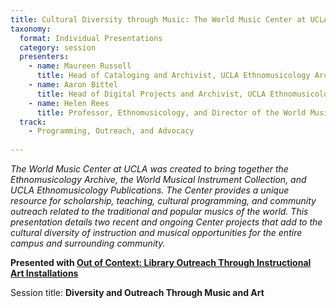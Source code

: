 ```yaml
---
title: Cultural Diversity through Music: The World Music Center at UCLA
taxonomy:
  format: Individual Presentations
  category: session
  presenters:
    - name: Maureen Russell
      title: Head of Cataloging and Archivist, UCLA Ethnomusicology Archive
    - name: Aaron Bittel
      title: Head of Digital Projects and Archivist, UCLA Ethnomusicology Archive
    - name: Helen Rees
      title: Professor, Ethnomusicology, and Director of the World Music Center at UCLA
  track:
    - Programming, Outreach, and Advocacy
    
---
```

_The World Music Center at UCLA was created to bring together the Ethnomusicology Archive, the World Musical Instrument Collection, and UCLA Ethnomusicology Publications. The Center provides a unique resource for scholarship, teaching, cultural programming, and community outreach related to the traditional and popular musics of the world. This presentation details two recent and ongoing Center projects that add to the cultural diversity of instruction and musical opportunities for the entire campus and surrounding community._

**Presented with [Out of Context: Library Outreach Through Instructional Art Installations](/program/sessions/Out-of-Context-Library-Outreach-Through-Instructional-Art-Installations)**

Session title: **Diversity and Outreach Through Music and Art**